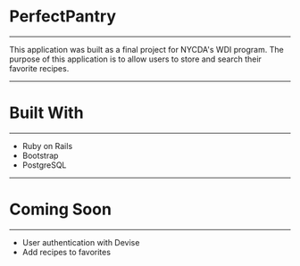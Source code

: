 # PerfectPantry
---

This application was built as a final project for NYCDA's WDI program. The purpose of this application is to allow users to store and search their favorite recipes. 

---

# Built With
---
* Ruby on Rails
* Bootstrap
* PostgreSQL

---

# Coming Soon
---
* User authentication with Devise
* Add recipes to favorites
